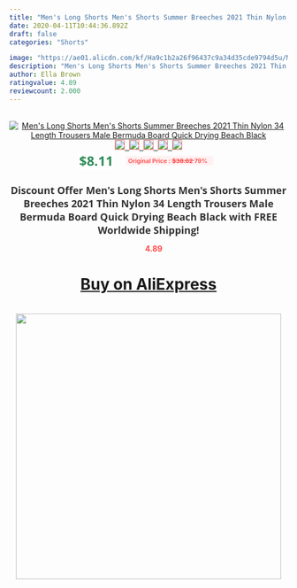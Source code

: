 ```yaml
---
title: "Men's Long Shorts Men's Shorts Summer Breeches 2021 Thin Nylon 34 Length Trousers Male Bermuda Board Quick Drying Beach Black"
date: 2020-04-11T10:44:36.892Z
draft: false
categories: "Shorts"

image: "https://ae01.alicdn.com/kf/Ha9c1b2a26f96437c9a34d35cde9794d5u/Men-s-Long-Shorts-Men-s-Shorts-Summer-Breeches-2021-Thin-Nylon-3-4-Length-Trousers.jpg"
description: "Men's Long Shorts Men's Shorts Summer Breeches 2021 Thin Nylon 34 Length Trousers Male Bermuda Board Quick Drying Beach Black"
author: Ella Brown
ratingvalue: 4.89
reviewcount: 2.000
---
```

<br>
<div style="text-align: center;">
<a href="https://s.click.aliexpress.com/e/_Ad3oF3" target="_blank" rel="nofollow noopener noreferrer"><img alt="Men's Long Shorts Men's Shorts Summer Breeches 2021 Thin Nylon 34 Length Trousers Male Bermuda Board Quick Drying Beach Black" class="magnifier-image" src="https://ae01.alicdn.com/kf/Ha9c1b2a26f96437c9a34d35cde9794d5u/Men-s-Long-Shorts-Men-s-Shorts-Summer-Breeches-2021-Thin-Nylon-3-4-Length-Trousers.jpg_640x640.jpg">
<br>
<img style="border:1px solid salmon" src="https://ae01.alicdn.com/kf/Ha9c1b2a26f96437c9a34d35cde9794d5u/Men-s-Long-Shorts-Men-s-Shorts-Summer-Breeches-2021-Thin-Nylon-3-4-Length-Trousers.jpg_120x120.jpg">&nbsp;&nbsp;<img style="border:1px solid salmon" src="https://ae01.alicdn.com/kf/H01db2e8c72484641bdb18616a243f7ffl/Men-s-Long-Shorts-Men-s-Shorts-Summer-Breeches-2021-Thin-Nylon-3-4-Length-Trousers.jpg_120x120.jpg">&nbsp;&nbsp;<img style="border:1px solid salmon" src="https://ae01.alicdn.com/kf/Hd53132a84f6d4491977095fe75b6a3be0/Men-s-Long-Shorts-Men-s-Shorts-Summer-Breeches-2021-Thin-Nylon-3-4-Length-Trousers.jpg_120x120.jpg">&nbsp;&nbsp;<img style="border:1px solid salmon" src="https://ae01.alicdn.com/kf/H4eafd5d464c142428c43fe3c2d4d66d8T/Men-s-Long-Shorts-Men-s-Shorts-Summer-Breeches-2021-Thin-Nylon-3-4-Length-Trousers.jpg_120x120.jpg">&nbsp;&nbsp;<img style="border:1px solid salmon" src="https://ae01.alicdn.com/kf/H0a581d0756c4430ca8fff9e109ac41e7G/Men-s-Long-Shorts-Men-s-Shorts-Summer-Breeches-2021-Thin-Nylon-3-4-Length-Trousers.jpg_120x120.jpg"></a></div><br0>
<div style="text-align: center;"><span style="background-color: white; border: 0px; box-sizing: border-box; color: seagreen; display: inline-block; font-family: &quot;open sans&quot; , &quot;arial&quot; , &quot;helvetica&quot; , sans-serif , &quot;heiti&quot;; font-size: 24px; font-stretch: inherit; font-weight: 700; line-height: inherit; margin: 0px 10px 0px 0px; padding: 0px; vertical-align: middle;">$8.11 </span>
<span style="background: rgb(255 , 241 , 241); border-radius: 3px; border: 0px; box-sizing: border-box; color: #ff4747; display: inline-block; font-family: inherit; font-size: 12px; font-stretch: inherit; font-style: inherit; font-variant: inherit; font-weight: 600; line-height: inherit; margin: 0px; padding: 2px 5px; transform: scale(0.9); vertical-align: middle;">Original Price : <b style="text-decoration: line-through;">$38.62 </b> 79%&nbsp;&nbsp;</span></div>
<h1 style="color: #333333; display: inline-block; font-family: &quot;open sans&quot; , &quot;arial&quot; , &quot;helvetica&quot; , sans-serif , &quot;heiti&quot;; font-size: 18px; font-stretch: inherit; font-weight: 700; text-align: center;">Discount Offer Men's Long Shorts Men's Shorts Summer Breeches 2021 Thin Nylon 34 Length Trousers Male Bermuda Board Quick Drying Beach Black with FREE Worldwide Shipping!</h1>
<div style="color: #ff4747; text-align: center;">
<img src="https://4.bp.blogspot.com/-M0ZcTcb-5uY/XleCXlxnR4I/AAAAAAAAAEc/OrjgMkXV1oMQFaCRZj5HQwOCBcu3w1FegCPcBGAYYCw/s1600/star.png" style="height: 15px;">&nbsp;<b>4.89</b></div>
<div class="button_cont" align="center"><a class="buynow_a" href="https://s.click.aliexpress.com/e/_Ad3oF3" target="_blank" rel="nofollow noopener noreferrer"><H1>Buy on AliExpress</H1></a></div><br>
<div class="separator" style="clear: both; text-align: center;">
<img src="https://lh3.googleusercontent.com/-pTy5HemUv9M/XlePHvY0dAI/AAAAAAAAAE4/0nX5iRUoIWY8eMW9Dpxeirr157OZliDIgCLcBGAsYHQ/s1600/badge.gif" width="480">
</div>
